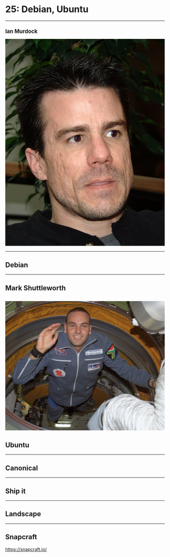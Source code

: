 # 25: Debian, Ubuntu
------
## Ian Murdock

![Ian Murdock](img/ian-murdock.jpg) <!-- .element: style="height: 60vh;" -->
<style>
#ian-murdock { font-size: 1.2em; }
</style>
---
## Debian

------
## Mark Shuttleworth

![Mark Shuttleworth](img/mark-shuttleworth.jpg) <!-- .element: style="height: 60vh;" -->
---
## Ubuntu
---
## Canonical
---
## Ship it
---
## Landscape
---
## Snapcraft

<https://snapcraft.io/>
